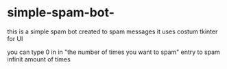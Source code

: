 # simple-spam-bot-
this is a simple spam bot created to spam messages it uses costum tkinter for UI

you can type 0 in in "the number of times you want to spam" entry to spam infinit amount of times
